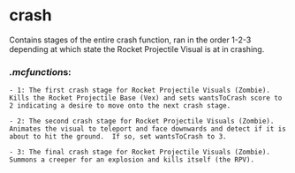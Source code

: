 # crash
Contains stages of the entire crash function, ran in the order 1-2-3 depending at which state the Rocket Projectile Visual is at in crashing.

### *.mcfunction*s:
    - 1: The first crash stage for Rocket Projectile Visuals (Zombie).  Kills the Rocket Projectile Base (Vex) and sets wantsToCrash score to 2 indicating a desire to move onto the next crash stage.
    
    - 2: The second crash stage for Rocket Projectile Visuals (Zombie).  Animates the visual to teleport and face downwards and detect if it is about to hit the ground.  If so, set wantsToCrash to 3.
    
    - 3: The final crash stage for Rocket Projectile Visuals (Zombie).  Summons a creeper for an explosion and kills itself (the RPV).
